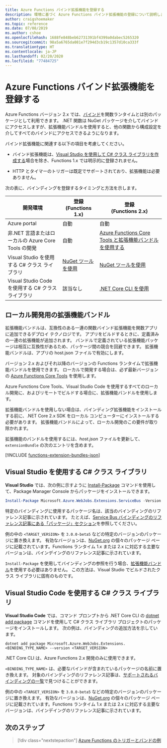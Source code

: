 ```yaml
---
title: Azure Functions バインド拡張機能を登録する
description: 環境に基づく Azure Functions バインド拡張機能の登録について説明します。
author: craigshoemaker
ms.topic: reference
ms.date: 07/08/2019
ms.author: cshoe
ms.openlocfilehash: 1688fe848beb62731391bf4399a0dabec5265320
ms.sourcegitcommit: 98a5a6765da081e7f294d3cb19c1357d10ca333f
ms.translationtype: HT
ms.contentlocale: ja-JP
ms.lasthandoff: 02/20/2020
ms.locfileid: "77484725"
---
```

# <a name="register-azure-functions-binding-extensions"></a>Azure Functions バインド拡張機能を登録する

Azure Functions バージョン 2.x では、[バインド](./functions-triggers-bindings.md)を関数ランタイムとは別のパッケージとして利用できます。 .NET 関数は NuGet パッケージを介してバインドにアクセスしますが、拡張機能バンドルを使用すると、他の関数から構成設定を介してすべてのバインドにアクセスできるようになります。

バインド拡張機能に関連する以下の項目を考慮してください。

- バインド拡張機能は、[Visual Studio を使用して C# クラス ライブラリを作成する](#local-csharp)場合を除き、Functions 1.x では明示的に登録されません。

- HTTP とタイマーのトリガーは既定でサポートされており、拡張機能は必要ありません。

次の表に、バインディングを登録するタイミングと方法を示します。

| 開発環境 |登録<br/> (Functions 1.x)  |登録<br/> (Functions 2.x)  |
|-------------------------|------------------------------------|------------------------------------|
|Azure portal|自動|自動|
|非.NET 言語またはローカルの Azure Core Tools の開発|自動|[Azure Functions Core Tools と拡張機能バンドルを使用する](#extension-bundles)|
|Visual Studio を使用する C# クラス ライブラリ|[NuGet ツールを使用](#vs)|[NuGet ツールを使用](#vs)|
|Visual Studio Code を使用する C# クラス ライブラリ|該当なし|[.NET Core CLI を使用](#vs-code)|

## <a name="extension-bundles"></a>ローカル開発用の拡張機能バンドル

拡張機能バンドルは、互換性のある一連の関数バインド拡張機能を関数アプリに追加できるデプロイ テクノロジです。 アプリをビルドするときに、定義済みの一連の拡張機能が追加されます。 バンドルで定義されている拡張機能パッケージは相互に互換性があるため、パッケージ間の競合を回避できます。 拡張機能バンドルは、アプリの host.json ファイルで有効にします。  

バージョン 2.x およびそれ以降のバージョンの Functions ランタイムで拡張機能バンドルを使用できます。 ローカルで開発する場合は、必ず最新バージョンの [Azure Functions Core Tools](functions-run-local.md#v2) を使用します。

Azure Functions Core Tools、Visual Studio Code を使用するすべてのローカル開発に、およびリモートでビルドする場合に、拡張機能バンドルを使用します。

拡張機能バンドルを使用しない場合は、バインディング拡張機能をインストールする前に、.NET Core 2.x SDK をローカル コンピューターにインストールする必要があります。 拡張機能バンドルによって、ローカル開発のこの要件が取り除かれます。 

拡張機能のバンドルを使用するには、*host.json* ファイルを更新して、`extensionBundle` の次のエントリを含めます。
 
[!INCLUDE [functions-extension-bundles-json](../../includes/functions-extension-bundles-json.md)]

<a name="local-csharp"></a>

## <a name="vs"></a> Visual Studio を使用する C\# クラス ライブラリ

**Visual Studio** では、次の例に示すように [Install-Package](https://docs.microsoft.com/nuget/tools/ps-ref-install-package) コマンドを使用して、Package Manager Console からパッケージをインストールできます。

```powershell
Install-Package Microsoft.Azure.WebJobs.Extensions.ServiceBus -Version <TARGET_VERSION>
```

特定のバインディングに使用するパッケージ名は、該当のバインディングのリファレンス記事に示されています。 たとえば、[Service Bus バインディングのリファレンス記事にある「パッケージ」セクション](functions-bindings-service-bus.md#functions-1x)を参照してください。

例の中の `<TARGET_VERSION>` を `3.0.0-beta5` などの特定のバージョンのパッケージに置き換えます。 有効なバージョンは、[NuGet.org](https://nuget.org) の個々のパッケージ ページに記載されています。Functions ランタイム 1.x または 2.x に対応する主要なバージョンは、バインデイングのリファレンス記事に示されています。

`Install-Package` を使用してバインディングの参照を行う場合、[拡張機能バンドル](#extension-bundles)を使用する必要はありません。 この方法は、Visual Studio でビルドされたクラス ライブラリに固有のものです。

## <a name="vs-code"></a>Visual Studio Code を使用する C# クラス ライブラリ

**Visual Studio Code** では、コマンド プロンプトから .NET Core CLI の [dotnet add package](https://docs.microsoft.com/dotnet/core/tools/dotnet-add-package) コマンドを使用して C# クラス ライブラリ プロジェクトのパッケージをインストールします。 次の例は、バインディングの追加方法を示しています。

```terminal
dotnet add package Microsoft.Azure.WebJobs.Extensions.<BINDING_TYPE_NAME> --version <TARGET_VERSION>
```

.NET Core CLI は、Azure Functions 2.x 開発のみに使用できます。

`<BINDING_TYPE_NAME>` は、必要なバインドが含まれているパッケージの名前に置き換えます。 対象のバインディングのリファレンス記事は、[サポートされるバインディングの一覧](./functions-triggers-bindings.md#supported-bindings)で見つけることができます。

例の中の `<TARGET_VERSION>` を `3.0.0-beta5` などの特定のバージョンのパッケージに置き換えます。 有効なバージョンは、[NuGet.org](https://nuget.org) の個々のパッケージ ページに記載されています。Functions ランタイム 1.x または 2.x に対応する主要なバージョンは、バインデイングのリファレンス記事に示されています。

## <a name="next-steps"></a>次のステップ
> [!div class="nextstepaction"]
> [Azure Functions のトリガーとバンドの例](./functions-bindings-example.md)
